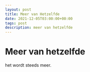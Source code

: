 ```yaml
---
layout: post
title: Meer van Hetzelfde
date: 2021-12-05T03:00:00+00:00
tags: post
description: meer van hetzelfde
---
```

# Meer van hetzelfde

het wordt steeds meer.
